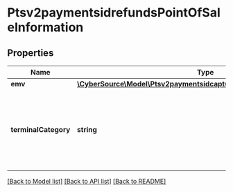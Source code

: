 # Ptsv2paymentsidrefundsPointOfSaleInformation

## Properties
Name | Type | Description | Notes
------------ | ------------- | ------------- | -------------
**emv** | [**\CyberSource\Model\Ptsv2paymentsidcapturesPointOfSaleInformationEmv**](Ptsv2paymentsidcapturesPointOfSaleInformationEmv.md) |  | [optional] 
**terminalCategory** | **string** | Indicates the type of terminal.   Possible values: - &#x60;AFD&#x60;: Automated Fuel Dispenser | [optional] 

[[Back to Model list]](../README.md#documentation-for-models) [[Back to API list]](../README.md#documentation-for-api-endpoints) [[Back to README]](../README.md)


